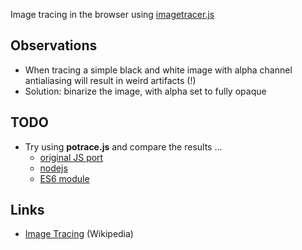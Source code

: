 Image tracing in the browser using [imagetracer.js](https://github.com/jankovicsandras/imagetracerjs)

## Observations

- When tracing a simple black and white image with alpha channel  antialiasing will result in weird artifacts (!)
- Solution: binarize the image, with alpha set to fully opaque

## TODO

- Try using **potrace.js** and compare the results ...
	- [original JS port](https://github.com/kilobtye/potrace)
	- [nodejs](https://github.com/tooolbox/node-potrace)
	- [ES6 module](https://github.com/casperlamboo/potrace)

## Links

- [Image Tracing](https://en.wikipedia.org/wiki/Image_tracing) (Wikipedia)
